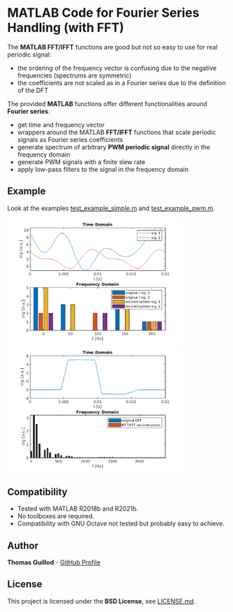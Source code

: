 # MATLAB Code for Fourier Series Handling (with FFT)

The **MATLAB FFT/IFFT** functions are good but not so easy to use for real periodic signal:
* the ordering of the frequency vector is confusing due to the negative frequencies (spectrums are symmetric)
* the coefficients are not scaled as in a Fourier series due to the definition of the DFT

The provided **MATLAB** functions offer different functionalities around **Fourier series**:
* get time and frequency vector
* wrappers around the MATLAB **FFT/IFFT** functions that scale periodic signals as Fourier series coefficients
* generate spectrum of arbitrary **PWM periodic signal** directly in the frequency domain
* generate PWM signals with a finite slew rate
* apply low-pass filters to the signal in the frequency domain

## Example

Look at the examples [test_example_simple.m](test_example_simple.m) and [test_example_pwm.m](test_example_pwm.m).

<p float="middle">
    <img src="readme_img/example_simple.png" width="400">
    <img src="readme_img/example_pwm.png" width="400">
</p>

## Compatibility

* Tested with MATLAB R2018b and R2021b.
* No toolboxes are required.
* Compatibility with GNU Octave not tested but probably easy to achieve.

## Author

**Thomas Guillod** - [GitHub Profile](https://github.com/otvam)

## License

This project is licensed under the **BSD License**, see [LICENSE.md](LICENSE.md).
